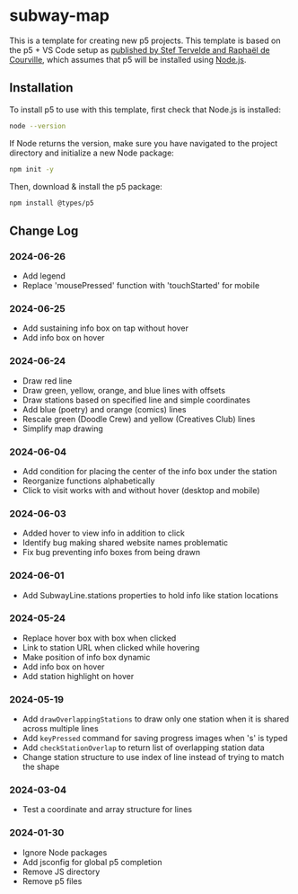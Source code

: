 # subway-map
This is a template for creating new p5 projects. This template is based on
the p5 + VS Code setup as
[published by Stef Tervelde and Raphaël de Courville](https://sableraph.notion.site/The-perfect-p5-js-VSCode-setup-for-everyday-creative-coding-414c7eb4fb524da28d53763777d427b8),
which assumes that p5 will be installed using [Node.js](https://nodejs.org/en).

## Installation
To install p5 to use with this template, first check that Node.js is installed:
```bash
node --version
```

If Node returns the version, make sure you have navigated to the project
directory and initialize a new Node package:
```bash
npm init -y
```

Then, download & install the p5 package:
```bash
npm install @types/p5
```

## Change Log
### 2024-06-26
- Add legend
- Replace 'mousePressed' function with 'touchStarted' for mobile
### 2024-06-25
- Add sustaining info box on tap without hover
- Add info box on hover
### 2024-06-24
- Draw red line
- Draw green, yellow, orange, and blue lines with offsets
- Draw stations based on specified line and simple coordinates
- Add blue (poetry) and orange (comics) lines
- Rescale green (Doodle Crew) and yellow (Creatives Club) lines
- Simplify map drawing
### 2024-06-04
- Add condition for placing the center of the info box under the station
- Reorganize functions alphabetically
- Click to visit works with and without hover (desktop and mobile)
### 2024-06-03
- Added hover to view info in addition to click
- Identify bug making shared website names problematic
- Fix bug preventing info boxes from being drawn
### 2024-06-01
- Add SubwayLine.stations properties to hold info like station locations
### 2024-05-24
- Replace hover box with box when clicked
- Link to station URL when clicked while hovering
- Make position of info box dynamic
- Add info box on hover
- Add station highlight on hover
### 2024-05-19
- Add `drawOverlappingStations` to draw only one station when it is shared across multiple lines
- Add `keyPressed` command for saving progress images when 's' is typed
- Add `checkStationOverlap` to return list of overlapping station data
- Change station structure to use index of line instead of trying to match the shape
### 2024-03-04
- Test a coordinate and array structure for lines
### 2024-01-30
- Ignore Node packages
- Add jsconfig for global p5 completion
- Remove JS directory
- Remove p5 files

